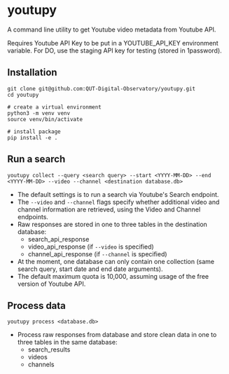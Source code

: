 # youtupy

A command line utility to get Youtube video metadata from Youtube API.

Requires Youtube API Key to be put in a YOUTUBE_API_KEY environment variable. For DO, use the staging API key for testing (stored in 1password).

## Installation

```shell
git clone git@github.com:QUT-Digital-Observatory/youtupy.git
cd youtupy

# create a virtual environment
python3 -m venv venv
source venv/bin/activate

# install package
pip install -e .
```

## Run a search

```
youtupy collect --query <search query> --start <YYYY-MM-DD> --end <YYYY-MM-DD> --video --channel <destination database.db>
```

- The default settings is to run a search via Youtube's Search endpoint.
- The `--video` and `--channel` flags specify whether additional video and channel information are retrieved, using the Video and Channel endpoints.
- Raw responses are stored in one to three tables in the destination database:
  - search_api_response
  - video_api_response (if `--video` is specified)
  - channel_api_response (if `--channel` is specified)
- At the moment, one database can only contain one collection (same search query, start date and end date arguments).
- The default maximum quota is 10,000, assuming usage of the free version of Youtube API.

## Process data

```
youtupy process <database.db>
```

- Process raw responses from database and store clean data in one to three tables in the same database:
  - search_results
  - videos
  - channels
